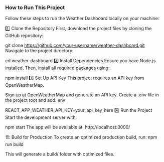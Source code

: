 

### How to Run This Project
Follow these steps to run the Weather Dashboard locally on your machine:

1️⃣ Clone the Repository
First, download the project files by cloning the GitHub repository:

git clone https://github.com/your-username/weather-dashboard.git
Navigate to the project directory:

cd weather-dashboard
2️⃣ Install Dependencies
Ensure you have Node.js installed. Then, install all required packages using:


npm install
3️⃣ Set Up API Key
This project requires an API key from OpenWeatherMap.

Sign up at OpenWeatherMap and generate an API key.
Create a .env file in the project root and add:
env

REACT_APP_WEATHER_API_KEY=your_api_key_here
4️⃣ Run the Project
Start the development server with:


npm start
The app will be available at: http://localhost:3000/

🏗️ Build for Production
To create an optimized production build, run:
npm run build

This will generate a build/ folder with optimized files.
